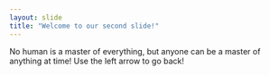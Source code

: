 ```yaml
---
layout: slide
title: "Welcome to our second slide!"
---
```

No human is a master of everything, but anyone can be a master of anything at time!
Use the left arrow to go back!
